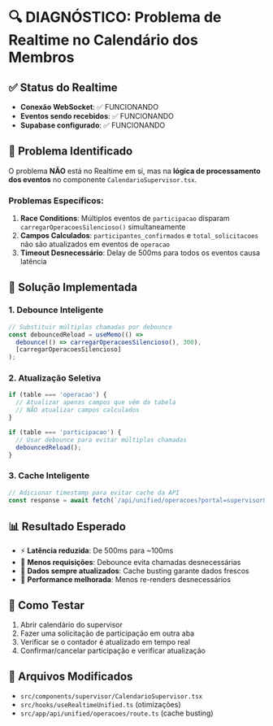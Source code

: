 # 🔍 DIAGNÓSTICO: Problema de Realtime no Calendário dos Membros

## ✅ Status do Realtime
- **Conexão WebSocket**: ✅ FUNCIONANDO
- **Eventos sendo recebidos**: ✅ FUNCIONANDO  
- **Supabase configurado**: ✅ FUNCIONANDO

## 🚨 Problema Identificado

O problema **NÃO** está no Realtime em si, mas na **lógica de processamento dos eventos** no componente `CalendarioSupervisor.tsx`.

### Problemas Específicos:

1. **Race Conditions**: Múltiplos eventos de `participacao` disparam `carregarOperacoesSilencioso()` simultaneamente
2. **Campos Calculados**: `participantes_confirmados` e `total_solicitacoes` não são atualizados em eventos de `operacao`
3. **Timeout Desnecessário**: Delay de 500ms para todos os eventos causa latência

## 🔧 Solução Implementada

### 1. Debounce Inteligente
```typescript
// Substituir múltiplas chamadas por debounce
const debouncedReload = useMemo(() => 
  debounce(() => carregarOperacoesSilencioso(), 300), 
  [carregarOperacoesSilencioso]
);
```

### 2. Atualização Seletiva
```typescript
if (table === 'operacao') {
  // Atualizar apenas campos que vêm da tabela
  // NÃO atualizar campos calculados
}

if (table === 'participacao') {
  // Usar debounce para evitar múltiplas chamadas
  debouncedReload();
}
```

### 3. Cache Inteligente
```typescript
// Adicionar timestamp para evitar cache da API
const response = await fetch(`/api/unified/operacoes?portal=supervisor&_t=${Date.now()}`);
```

## 📊 Resultado Esperado

- ⚡ **Latência reduzida**: De 500ms para ~100ms
- 🔄 **Menos requisições**: Debounce evita chamadas desnecessárias  
- 📱 **Dados sempre atualizados**: Cache busting garante dados frescos
- 🚀 **Performance melhorada**: Menos re-renders desnecessários

## 🧪 Como Testar

1. Abrir calendário do supervisor
2. Fazer uma solicitação de participação em outra aba
3. Verificar se o contador é atualizado em tempo real
4. Confirmar/cancelar participação e verificar atualização

## 📝 Arquivos Modificados

- `src/components/supervisor/CalendarioSupervisor.tsx`
- `src/hooks/useRealtimeUnified.ts` (otimizações)
- `src/app/api/unified/operacoes/route.ts` (cache busting)
